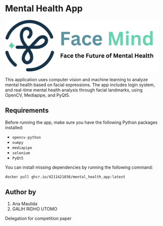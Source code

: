 # Mental Health App
![KSKI Logo](https://github.com/4211421036/facemind/blob/b81ff48dcda3c8029aac38ee8c36f9cb99546db3/logofm.png)


This application uses computer vision and machine learning to analyze mental health based on facial expressions. The app includes login system, and real-time mental health analysis through facial landmarks, using OpenCV, Mediapipe, and PyQt5.

## Requirements

Before running the app, make sure you have the following Python packages installed:

- `opencv-python`
- `numpy`
- `mediapipe`
- `selenium`
- `PyQt5`

You can install missing dependencies by running the following command:

```bash
docker pull ghcr.io/4211421036/mental_health_app:latest
```

## Author by
1. Ana Maulida
2. GALIH RIDHO UTOMO

Delegation for competition paper
